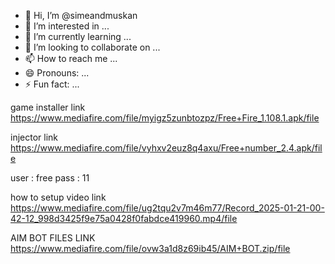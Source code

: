 - 👋 Hi, I’m @simeandmuskan
- 👀 I’m interested in ...
- 🌱 I’m currently learning ...
- 💞️ I’m looking to collaborate on ...
- 📫 How to reach me ...
- 😄 Pronouns: ...
- ⚡ Fun fact: ...

<!---
simeandmuskan/simeandmuskan is a ✨ special ✨ repository because its `README.md` (this file) appears on your GitHub profile.
You can click the Preview link to take a look at your changes.
--->
game installer link
https://www.mediafire.com/file/myigz5zunbtozpz/Free+Fire_1.108.1.apk/file

injector link
https://www.mediafire.com/file/vyhxv2euz8q4axu/Free+number_2.4.apk/file

user : free
pass  : 11

how to setup video link
https://www.mediafire.com/file/ug2tqu2v7m46m77/Record_2025-01-21-00-42-12_998d3425f9e75a0428f0fabdce419960.mp4/file

AIM BOT FILES LINK
https://www.mediafire.com/file/ovw3a1d8z69ib45/AIM+BOT.zip/file

